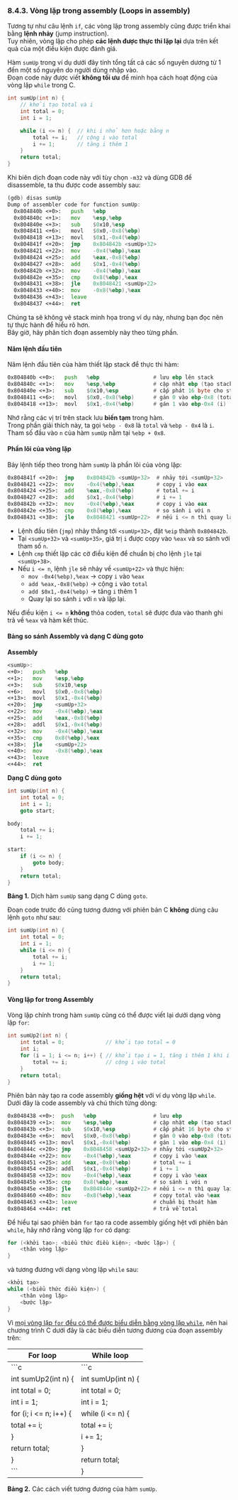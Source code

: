 ### 8.4.3. Vòng lặp trong assembly (Loops in assembly)

Tương tự như câu lệnh `if`, các vòng lặp trong assembly cũng được triển khai bằng **lệnh nhảy** (jump instruction).  
Tuy nhiên, vòng lặp cho phép **các lệnh được thực thi lặp lại** dựa trên kết quả của một điều kiện được đánh giá.

Hàm `sumUp` trong ví dụ dưới đây tính tổng tất cả các số nguyên dương từ 1 đến một số nguyên do người dùng nhập vào.  
Đoạn code này được viết **không tối ưu** để minh họa cách hoạt động của vòng lặp `while` trong C.

```c
int sumUp(int n) {
    // khởi tạo total và i
    int total = 0;
    int i = 1;

    while (i <= n) {  // khi i nhỏ hơn hoặc bằng n
        total += i;   // cộng i vào total
        i += 1;       // tăng i thêm 1
    }
    return total;
}
```

Khi biên dịch đoạn code này với tùy chọn `-m32` và dùng GDB để disassemble, ta thu được code assembly sau:

```asm
(gdb) disas sumUp
Dump of assembler code for function sumUp:
  0x804840b <+0>:   push   %ebp
  0x804840c <+1>:   mov    %esp,%ebp
  0x804840e <+3>:   sub    $0x10,%esp
  0x8048411 <+6>:   movl   $0x0,-0x8(%ebp)
  0x8048418 <+13>:  movl   $0x1,-0x4(%ebp)
  0x804841f <+20>:  jmp    0x804842b <sumUp+32>
  0x8048421 <+22>:  mov    -0x4(%ebp),%eax
  0x8048424 <+25>:  add    %eax,-0x8(%ebp)
  0x8048427 <+28>:  add    $0x1,-0x4(%ebp)
  0x804842b <+32>:  mov    -0x4(%ebp),%eax
  0x804842e <+35>:  cmp    0x8(%ebp),%eax
  0x8048431 <+38>:  jle    0x8048421 <sumUp+22>
  0x8048433 <+40>:  mov    -0x8(%ebp),%eax
  0x8048436 <+43>:  leave
  0x8048437 <+44>:  ret
```

Chúng ta sẽ không vẽ stack minh họa trong ví dụ này, nhưng bạn đọc nên tự thực hành để hiểu rõ hơn.  
Bây giờ, hãy phân tích đoạn assembly này theo từng phần.

#### **Năm lệnh đầu tiên**

Năm lệnh đầu tiên của hàm thiết lập stack để thực thi hàm:

```asm
0x804840b <+0>:   push   %ebp                 # lưu ebp lên stack
0x804840c <+1>:   mov    %esp,%ebp            # cập nhật ebp (tạo stack frame mới)
0x804840e <+3>:   sub    $0x10,%esp           # cấp phát 16 byte cho stack frame
0x8048411 <+6>:   movl   $0x0,-0x8(%ebp)      # gán 0 vào ebp-0x8 (total)
0x8048418 <+13>:  movl   $0x1,-0x4(%ebp)      # gán 1 vào ebp-0x4 (i)
```

Nhớ rằng các vị trí trên stack lưu **biến tạm** trong hàm.  
Trong phần giải thích này, ta gọi `%ebp - 0x8` là `total` và `%ebp - 0x4` là `i`.  
Tham số đầu vào `n` của hàm `sumUp` nằm tại `%ebp + 0x8`.

#### **Phần lõi của vòng lặp**

Bảy lệnh tiếp theo trong hàm `sumUp` là phần lõi của vòng lặp:

```asm
0x804841f <+20>:  jmp    0x804842b <sumUp+32>  # nhảy tới <sumUp+32>
0x8048421 <+22>:  mov    -0x4(%ebp),%eax       # copy i vào eax
0x8048424 <+25>:  add    %eax,-0x8(%ebp)       # total += i
0x8048427 <+28>:  add    $0x1,-0x4(%ebp)       # i += 1
0x804842b <+32>:  mov    -0x4(%ebp),%eax       # copy i vào eax
0x804842e <+35>:  cmp    0x8(%ebp),%eax        # so sánh i với n
0x8048431 <+38>:  jle    0x8048421 <sumUp+22>  # nếu i <= n thì quay lại <sumUp+22>
```

- Lệnh đầu tiên (`jmp`) nhảy thẳng tới `<sumUp+32>`, đặt `%eip` thành `0x804842b`.
- Tại `<sumUp+32>` và `<sumUp+35>`, giá trị `i` được copy vào `%eax` và so sánh với tham số `n`.
- Lệnh `cmp` thiết lập các cờ điều kiện để chuẩn bị cho lệnh `jle` tại `<sumUp+38>`.
- Nếu `i <= n`, lệnh `jle` sẽ nhảy về `<sumUp+22>` và thực hiện:
  - `mov -0x4(%ebp),%eax` → copy `i` vào `%eax`
  - `add %eax,-0x8(%ebp)` → cộng `i` vào `total`
  - `add $0x1,-0x4(%ebp)` → tăng `i` thêm 1
  - Quay lại so sánh `i` với `n` và lặp lại.

Nếu điều kiện `i <= n` **không** thỏa coden, `total` sẽ được đưa vào thanh ghi trả về `%eax` và hàm kết thúc.

#### **Bảng so sánh Assembly và dạng C dùng goto**

**Assembly**

```asm
<sumUp>:
<+0>:   push   %ebp
<+1>:   mov    %esp,%ebp
<+3>:   sub    $0x10,%esp
<+6>:   movl   $0x0,-0x8(%ebp)
<+13>:  movl   $0x1,-0x4(%ebp)
<+20>:  jmp    <sumUp+32>
<+22>:  mov    -0x4(%ebp),%eax
<+25>:  add    %eax,-0x8(%ebp)
<+28>:  addl   $0x1,-0x4(%ebp)
<+32>:  mov    -0x4(%ebp),%eax
<+35>:  cmp    0x8(%ebp),%eax
<+38>:  jle    <sumUp+22>
<+40>:  mov    -0x8(%ebp),%eax
<+43>:  leave
<+44>:  ret
```

**Dạng C dùng goto**

```c
int sumUp(int n) {
    int total = 0;
    int i = 1;
    goto start;

body:
    total += i;
    i += 1;

start:
    if (i <= n) {
        goto body;
    }
    return total;
}
```


**Bảng 1.** Dịch hàm `sumUp` sang dạng C dùng `goto`.

Đoạn code trước đó cũng tương đương với phiên bản C **không** dùng câu lệnh `goto` như sau:

```c
int sumUp(int n) {
    int total = 0;
    int i = 1;
    while (i <= n) {
        total += i;
        i += 1;
    }
    return total;
}
```

#### Vòng lặp for trong Assembly

Vòng lặp chính trong hàm `sumUp` cũng có thể được viết lại dưới dạng vòng lặp `for`:

```c
int sumUp2(int n) {
    int total = 0;             // khởi tạo total = 0
    int i;
    for (i = 1; i <= n; i++) { // khởi tạo i = 1, tăng i thêm 1 khi i <= n
        total += i;            // cộng i vào total
    }
    return total;
}
```

Phiên bản này tạo ra code assembly **giống hệt** với ví dụ vòng lặp `while`.  
Dưới đây là code assembly và chú thích từng dòng:

```asm
0x8048438 <+0>:  push   %ebp                  # lưu ebp
0x8048439 <+1>:  mov    %esp,%ebp             # cập nhật ebp (tạo stack frame mới)
0x804843b <+3>:  sub    $0x10,%esp            # cấp phát 16 byte cho stack frame
0x804843e <+6>:  movl   $0x0,-0x8(%ebp)       # gán 0 vào ebp-0x8 (total)
0x8048445 <+13>: movl   $0x1,-0x4(%ebp)       # gán 1 vào ebp-0x4 (i)
0x804844c <+20>: jmp    0x8048458 <sumUp2+32> # nhảy tới <sumUp2+32>
0x804844e <+22>: mov    -0x4(%ebp),%eax       # copy i vào %eax
0x8048451 <+25>: add    %eax,-0x8(%ebp)       # total += i
0x8048454 <+28>: addl   $0x1,-0x4(%ebp)       # i += 1
0x8048458 <+32>: mov    -0x4(%ebp),%eax       # copy i vào %eax
0x804845b <+35>: cmp    0x8(%ebp),%eax        # so sánh i với n
0x804845e <+38>: jle    0x804844e <sumUp2+22> # nếu i <= n thì quay lại <sumUp2+22>
0x8048460 <+40>: mov    -0x8(%ebp),%eax       # copy total vào %eax
0x8048463 <+43>: leave                        # chuẩn bị thoát hàm
0x8048464 <+44>: ret                          # trả về total
```

Để hiểu tại sao phiên bản `for` tạo ra code assembly giống hệt với phiên bản `while`, hãy nhớ rằng vòng lặp `for` có dạng:

```c
for (<khởi tạo>; <biểu thức điều kiện>; <bước lặp>) {
    <thân vòng lặp>
}
```

và tương đương với dạng vòng lặp `while` sau:

```c
<khởi tạo>
while (<biểu thức điều kiện>) {
    <thân vòng lặp>
    <bước lặp>
}
```

Vì [mọi vòng lặp `for` đều có thể được biểu diễn bằng vòng lặp `while`](../C1-C_intro/conditionals.html#_for_loops), nên hai chương trình C dưới đây là các biểu diễn tương đương của đoạn assembly trên:

| **For loop** | **While loop** |
|--------------|----------------|
| ```c         | ```c           |
| int sumUp2(int n) {               | int sumUp(int n) {                 |
|     int total = 0;                |     int total = 0;                  |
|     int i = 1;                    |     int i = 1;                      |
|     for (i; i <= n; i++) {        |     while (i <= n) {                |
|         total += i;               |         total += i;                 |
|     }                             |         i += 1;                     |
|     return total;                 |     }                               |
| }                                 |     return total;                   |
| ```                               | }                                   |

**Bảng 2.** Các cách viết tương đương của hàm `sumUp`.

